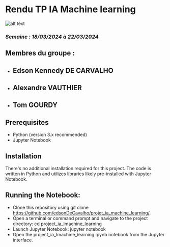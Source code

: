 # Rendu TP IA Machine learning 
![alt text](https://cdn-icons-png.flaticon.com/256/9626/9626671.png)
### _Semaine : 18/03/2024 à 22/03/2024_ 

## Membres du groupe : 
- ## Edson Kennedy DE CARVALHO 
- ## Alexandre VAUTHIER
- ## Tom GOURDY

## Prerequisites

- Python (version 3.x recommended)
- Jupyter Notebook

## Installation
There's no additional installation required for this project. The code is written in Python and utilizes libraries likely pre-installed with Jupyter Notebook.
## Running the Notebook:   
- Clone this repository using git clone https://github.com/edsonDeCavalho/projet_ia_machine_learning/.
- Open a terminal or command prompt and navigate to the project directory: cd project_ia_lmachine_learning
- Launch Jupyter Notebook: jupyter notebook
- Open the project_ia_lmachine_learning.ipynb notebook from the Jupyter interface.    

